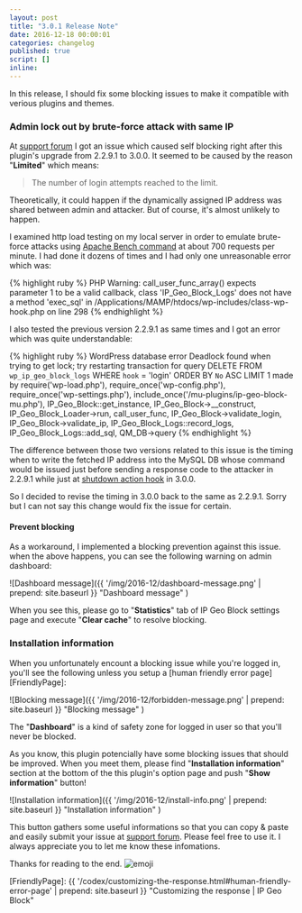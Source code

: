```yaml
---
layout: post
title: "3.0.1 Release Note"
date: 2016-12-18 00:00:01
categories: changelog
published: true
script: []
inline:
---
```


In this release, I should fix some blocking issues to make it compatible with 
verious plugins and themes.

<!--more-->

### Admin lock out by brute-force attack with same IP ###

At [support forum][IssueLockOut] I got an issue which caused self blocking 
right after this plugin's upgrade from 2.2.9.1 to 3.0.0. It seemed to be 
caused by the reason "**Limited**" which means:

> The number of login attempts reached to the limit.

Theoretically, it could happen if the dynamically assigned IP address was 
shared between admin and attacker. But of course, it's almost unlikely to 
happen.

I examined http load testing on my local server in order to emulate brute-force
attacks using [Apache Bench command][ApacheBench] at about 700 requests per 
minute. I had done it dozens of times and I had only one unreasonable error 
which was:

{% highlight ruby %}
PHP Warning: call_user_func_array() expects parameter 1 to be a valid callback, class 'IP_Geo_Block_Logs' does not have a method 'exec_sql' in /Applications/MAMP/htdocs/wp-includes/class-wp-hook.php on line 298
{% endhighlight %}

I also tested the previous version 2.2.9.1 as same times and I got an error 
which was quite understandable:

{% highlight ruby %}
WordPress database error Deadlock found when trying to get lock; try restarting transaction for query DELETE FROM `wp_ip_geo_block_logs` WHERE `hook` = 'login' ORDER BY `No` ASC LIMIT 1 made by require('wp-load.php'), require_once('wp-config.php'), require_once('wp-settings.php'), include_once('/mu-plugins/ip-geo-block-mu.php'), IP_Geo_Block::get_instance, IP_Geo_Block->__construct, IP_Geo_Block_Loader->run, call_user_func, IP_Geo_Block->validate_login, IP_Geo_Block->validate_ip, IP_Geo_Block_Logs::record_logs, IP_Geo_Block_Logs::add_sql, QM_DB->query
{% endhighlight %}

The difference between those two versions related to this issue is the timing 
when to write the fetched IP address into the MySQL DB whose command would be 
issued just before sending a response code to the attacker in 2.2.9.1 while 
just at [shutdown action hook][ShutdownHook] in 3.0.0.

So I decided to revise the timing in 3.0.0 back to the same as 2.2.9.1. Sorry 
but I can not say this change would fix the issue for certain.

#### Prevent blocking ####

As a workaround, I implemented a blocking prevention against this issue. when 
the above happens, you can see the following warning on admin dashboard:

![Dashboard message]({{ '/img/2016-12/dashboard-message.png' | prepend: site.baseurl }}
 "Dashboard message"
)

When you see this, please go to "**Statistics**" tab of IP Geo Block settings 
page and execute "**Clear cache**" to resolve blocking.

### Installation information ###

When you unfortunately encount a blocking issue while you're logged in, you'll 
see the following unless you setup a [human friendly error page][FriendlyPage]:

![Blocking message]({{ '/img/2016-12/forbidden-message.png' | prepend: site.baseurl }}
 "Blocking message"
)

The "**Dashboard**" is a kind of safety zone for logged in user so that you'll 
never be blocked.

As you know, this plugin potencially have some blocking issues that should 
be improved. When you meet them, please find "**Installation information**" 
section at the bottom of the this plugin's option page and push "**Show 
information**" button!

![Installation information]({{ '/img/2016-12/install-info.png' | prepend: site.baseurl }}
 "Installation information"
)

This button gathers some useful informations so that you can copy &amp; paste 
and easily submit your issue at [support forum][SupportForum]. Please feel 
free to use it. I always appreciate you to let me know these infomations.

Thanks for reading to the end. <span class="emoji">
![emoji](https://assets-cdn.github.com/images/icons/emoji/unicode/1f64f.png)
</span>

[IP-Geo-Block]: https://wordpress.org/plugins/ip-geo-block/ "WordPress › IP Geo Block « WordPress Plugins"
[IssueLockOut]: https://wordpress.org/support/topic/had-to-disable-plugin-due-to-total-lock-out/ "Topic: Had to disable plugin due to total lock out &laquo; WordPress.org Forums"
[ApacheBench]:  http://httpd.apache.org/docs/2.4/programs/ab.html "ab - Apache HTTP server benchmarking tool - Apache HTTP Server Version 2.4"
[ShutdownHook]: https://codex.wordpress.org/Plugin_API/Action_Reference/shutdown "Plugin API/Action Reference/shutdown &laquo; WordPress Codex"
[SupportForum]: https://wordpress.org/support/plugin/ip-geo-block/ "View: Plugin Support &laquo; WordPress.org Forums"
[FriendlyPage]: {{ '/codex/customizing-the-response.html#human-friendly-error-page' | prepend: site.baseurl }} "Customizing the response | IP Geo Block"
